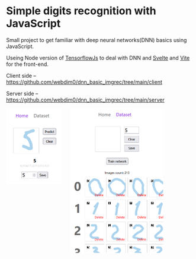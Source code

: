 # Simple digits recognition with JavaScript

Small project to get familiar with deep neural networks(DNN) basics using JavaScript.

Useing Node version of [TensorflowJs](https://www.tensorflow.org/js) to deal with DNN and [Svelte](https://svelte.dev/) and [Vite](https://vitejs.dev/) for the front-end.

Client side – https://github.com/webdim0/dnn_basic_imgrec/tree/main/client

Server side – https://github.com/webdim0/dnn_basic_imgrec/tree/main/server

<img alt="Home page" src="./client/src/assets/home-page.png" style="vertical-align:top; margin:0 20px 20px 0; width: 150px;">
<img alt="Dataset page" src="./client/src/assets/dataset-page.png" width="250">
